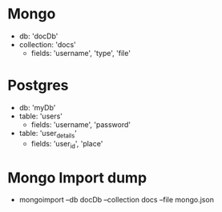 # Mongo

  - db: 'docDb'
  - collection: 'docs'
      - fields: 'username', 'type', 'file'

# Postgres

  - db: 'myDb'
  - table: 'users'
      - fields: 'username', 'password'
  - table: 'user<sub>details</sub>'
      - fields: 'user<sub>id</sub>', 'place'

# Mongo Import dump

  - mongoimport –db docDb –collection docs –file mongo.json